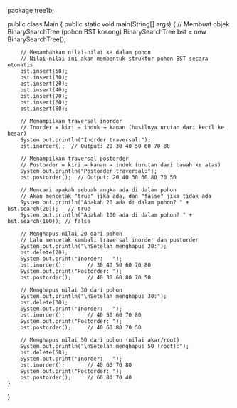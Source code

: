 package tree1b;

public class Main {
    public static void main(String[] args) {
        // Membuat objek BinarySearchTree (pohon BST kosong)
        BinarySearchTree bst = new BinarySearchTree();

        // Menambahkan nilai-nilai ke dalam pohon
        // Nilai-nilai ini akan membentuk struktur pohon BST secara otomatis
        bst.insert(50);
        bst.insert(30);
        bst.insert(20);
        bst.insert(40);
        bst.insert(70);
        bst.insert(60);
        bst.insert(80);

        // Menampilkan traversal inorder
        // Inorder = kiri → induk → kanan (hasilnya urutan dari kecil ke besar)
        System.out.println("Inorder traversal:");
        bst.inorder();  // Output: 20 30 40 50 60 70 80

        // Menampilkan traversal postorder
        // Postorder = kiri → kanan → induk (urutan dari bawah ke atas)
        System.out.println("Postorder traversal:");
        bst.postorder();  // Output: 20 40 30 60 80 70 50

        // Mencari apakah sebuah angka ada di dalam pohon
        // Akan mencetak "true" jika ada, dan "false" jika tidak ada
        System.out.println("Apakah 20 ada di dalam pohon? " + bst.search(20));   // true
        System.out.println("Apakah 100 ada di dalam pohon? " + bst.search(100)); // false

        // Menghapus nilai 20 dari pohon
        // Lalu mencetak kembali traversal inorder dan postorder
        System.out.println("\nSetelah menghapus 20:");
        bst.delete(20);
        System.out.print("Inorder:   ");
        bst.inorder();       // 30 40 50 60 70 80
        System.out.print("Postorder: ");
        bst.postorder();     // 40 30 60 80 70 50

        // Menghapus nilai 30 dari pohon
        System.out.println("\nSetelah menghapus 30:");
        bst.delete(30);
        System.out.print("Inorder:   ");
        bst.inorder();       // 40 50 60 70 80
        System.out.print("Postorder: ");
        bst.postorder();     // 40 60 80 70 50

        // Menghapus nilai 50 dari pohon (nilai akar/root)
        System.out.println("\nSetelah menghapus 50 (root):");
        bst.delete(50);
        System.out.print("Inorder:   ");
        bst.inorder();       // 40 60 70 80
        System.out.print("Postorder: ");
        bst.postorder();     // 60 80 70 40
    }
}
